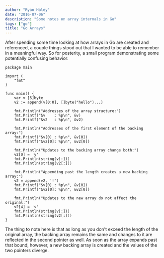 ```yaml
---
author: "Ryan Haley"
date: "2016-07-06"
description: "Some notes on array internals in Go"
tags: ["go"]
title: "Go Arrays"
---
```


After spending some time looking at how arrays in Go are created and referenced, a
couple things stood out that I wanted to be able to remember in a meaningful way. So
for posterity, a small program demonstrating some potentially confusing behavior:

```go{numberLines: true}
package main

import (
	"fmt"
)

func main() {
	var v [5]byte
	v2 := append(v[0:0], []byte("hello")...)

	fmt.Println("Addresses of the array structure:")
	fmt.Printf("&v    : %p\n", &v)
	fmt.Printf("&v2   : %p\n", &v2)

	fmt.Println("Addresses of the first element of the backing array:")
	fmt.Printf("&v[0] : %p\n", &v[0])
	fmt.Printf("&v2[0]: %p\n", &v2[0])

	fmt.Println("Updates to the backing array change both:")
	v2[0] = 'y'
	fmt.Println(string(v[:]))
	fmt.Println(string(v2[:]))

	fmt.Println("Appending past the length creates a new backing array:")
	v2 = append(v2, '!')
	fmt.Printf("&v[0] : %p\n", &v[0])
	fmt.Printf("&v2[0]: %p\n", &v2[0])

	fmt.Println("Updates to the new array do not affect the original:")
	v2[4] = 's'
	fmt.Println(string(v[:]))
	fmt.Println(string(v2[:]))
}
```

The thing to note here is that as long as you don't exceed the length of the original
array, the backing array remains the same and changes to it are reflected in the
second pointer as well. As soon as the array expands past that bound, however,
a new backing array is created and the values of the two pointers diverge.
